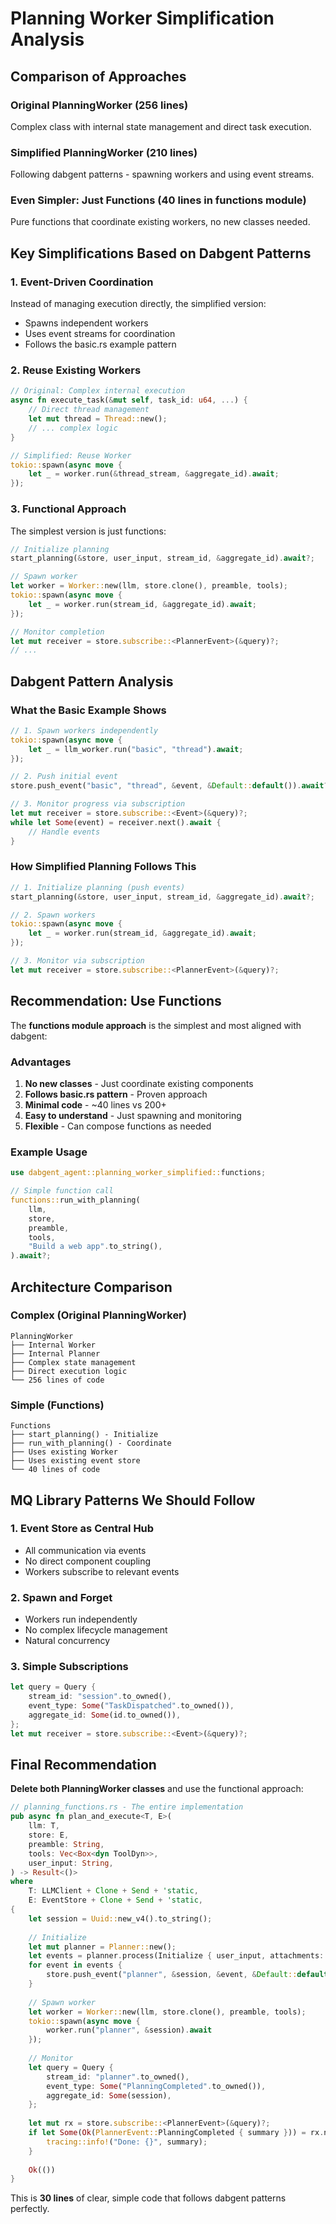 # Planning Worker Simplification Analysis

## Comparison of Approaches

### Original PlanningWorker (256 lines)
Complex class with internal state management and direct task execution.

### Simplified PlanningWorker (210 lines)
Following dabgent patterns - spawning workers and using event streams.

### Even Simpler: Just Functions (40 lines in functions module)
Pure functions that coordinate existing workers, no new classes needed.

## Key Simplifications Based on Dabgent Patterns

### 1. **Event-Driven Coordination**
Instead of managing execution directly, the simplified version:
- Spawns independent workers
- Uses event streams for coordination
- Follows the basic.rs example pattern

### 2. **Reuse Existing Workers**
```rust
// Original: Complex internal execution
async fn execute_task(&mut self, task_id: u64, ...) {
    // Direct thread management
    let mut thread = Thread::new();
    // ... complex logic
}

// Simplified: Reuse Worker
tokio::spawn(async move {
    let _ = worker.run(&thread_stream, &aggregate_id).await;
});
```

### 3. **Functional Approach**
The simplest version is just functions:
```rust
// Initialize planning
start_planning(&store, user_input, stream_id, &aggregate_id).await?;

// Spawn worker
let worker = Worker::new(llm, store.clone(), preamble, tools);
tokio::spawn(async move {
    let _ = worker.run(stream_id, &aggregate_id).await;
});

// Monitor completion
let mut receiver = store.subscribe::<PlannerEvent>(&query)?;
// ...
```

## Dabgent Pattern Analysis

### What the Basic Example Shows
```rust
// 1. Spawn workers independently
tokio::spawn(async move {
    let _ = llm_worker.run("basic", "thread").await;
});

// 2. Push initial event
store.push_event("basic", "thread", &event, &Default::default()).await?;

// 3. Monitor progress via subscription
let mut receiver = store.subscribe::<Event>(&query)?;
while let Some(event) = receiver.next().await {
    // Handle events
}
```

### How Simplified Planning Follows This
```rust
// 1. Initialize planning (push events)
start_planning(&store, user_input, stream_id, &aggregate_id).await?;

// 2. Spawn workers
tokio::spawn(async move {
    let _ = worker.run(stream_id, &aggregate_id).await;
});

// 3. Monitor via subscription
let mut receiver = store.subscribe::<PlannerEvent>(&query)?;
```

## Recommendation: Use Functions

The **functions module approach** is the simplest and most aligned with dabgent:

### Advantages
1. **No new classes** - Just coordinate existing components
2. **Follows basic.rs pattern** - Proven approach
3. **Minimal code** - ~40 lines vs 200+
4. **Easy to understand** - Just spawning and monitoring
5. **Flexible** - Can compose functions as needed

### Example Usage
```rust
use dabgent_agent::planning_worker_simplified::functions;

// Simple function call
functions::run_with_planning(
    llm,
    store,
    preamble,
    tools,
    "Build a web app".to_string(),
).await?;
```

## Architecture Comparison

### Complex (Original PlanningWorker)
```
PlanningWorker
├── Internal Worker
├── Internal Planner  
├── Complex state management
├── Direct execution logic
└── 256 lines of code
```

### Simple (Functions)
```
Functions
├── start_planning() - Initialize
├── run_with_planning() - Coordinate
├── Uses existing Worker
├── Uses existing event store
└── 40 lines of code
```

## MQ Library Patterns We Should Follow

### 1. **Event Store as Central Hub**
- All communication via events
- No direct component coupling
- Workers subscribe to relevant events

### 2. **Spawn and Forget**
- Workers run independently
- No complex lifecycle management
- Natural concurrency

### 3. **Simple Subscriptions**
```rust
let query = Query {
    stream_id: "session".to_owned(),
    event_type: Some("TaskDispatched".to_owned()),
    aggregate_id: Some(id.to_owned()),
};
let mut receiver = store.subscribe::<Event>(&query)?;
```

## Final Recommendation

**Delete both PlanningWorker classes** and use the functional approach:

```rust
// planning_functions.rs - The entire implementation
pub async fn plan_and_execute<T, E>(
    llm: T,
    store: E,
    preamble: String,
    tools: Vec<Box<dyn ToolDyn>>,
    user_input: String,
) -> Result<()> 
where
    T: LLMClient + Clone + Send + 'static,
    E: EventStore + Clone + Send + 'static,
{
    let session = Uuid::new_v4().to_string();
    
    // Initialize
    let mut planner = Planner::new();
    let events = planner.process(Initialize { user_input, attachments: vec![] })?;
    for event in events {
        store.push_event("planner", &session, &event, &Default::default()).await?;
    }
    
    // Spawn worker
    let worker = Worker::new(llm, store.clone(), preamble, tools);
    tokio::spawn(async move {
        worker.run("planner", &session).await
    });
    
    // Monitor
    let query = Query {
        stream_id: "planner".to_owned(),
        event_type: Some("PlanningCompleted".to_owned()),
        aggregate_id: Some(session),
    };
    
    let mut rx = store.subscribe::<PlannerEvent>(&query)?;
    if let Some(Ok(PlannerEvent::PlanningCompleted { summary })) = rx.next().await {
        tracing::info!("Done: {}", summary);
    }
    
    Ok(())
}
```

This is **30 lines** of clear, simple code that follows dabgent patterns perfectly.
